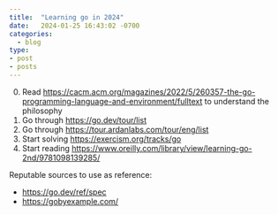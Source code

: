 ```yaml
---
title:  "Learning go in 2024"
date:   2024-01-25 16:43:02 -0700
categories:
  - blog
type:
- post
- posts
---
```


0. Read https://cacm.acm.org/magazines/2022/5/260357-the-go-programming-language-and-environment/fulltext to understand the philosophy 
1. Go through https://go.dev/tour/list
2. Go through https://tour.ardanlabs.com/tour/eng/list
3. Start solving https://exercism.org/tracks/go
4. Start reading  https://www.oreilly.com/library/view/learning-go-2nd/9781098139285/ 

Reputable sources to use as reference:
* https://go.dev/ref/spec
* https://gobyexample.com/
